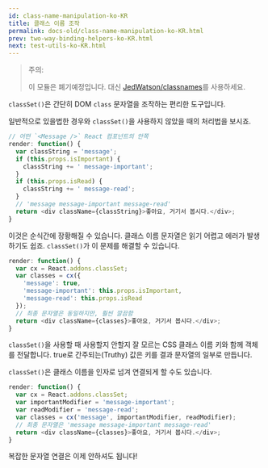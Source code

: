 ```yaml
---
id: class-name-manipulation-ko-KR
title: 클래스 이름 조작
permalink: docs-old/class-name-manipulation-ko-KR.html
prev: two-way-binding-helpers-ko-KR.html
next: test-utils-ko-KR.html
---
```


> 주의:
>
> 이 모듈은 폐기예정입니다. 대신 [JedWatson/classnames](https://github.com/JedWatson/classnames)를 사용하세요.

`classSet()`은 간단히 DOM `class` 문자열을 조작하는 편리한 도구입니다.

일반적으로 있을법한 경우와 `classSet()`을 사용하지 않았을 때의 처리법을 보시죠.

```javascript
// 어떤 `<Message />` React 컴포넌트의 안쪽
render: function() {
  var classString = 'message';
  if (this.props.isImportant) {
    classString += ' message-important';
  }
  if (this.props.isRead) {
    classString += ' message-read';
  }
  // 'message message-important message-read'
  return <div className={classString}>좋아요, 거기서 봅시다.</div>;
}
```

이것은 순식간에 장황해질 수 있습니다. 클래스 이름 문자열은 읽기 어렵고 에러가 발생하기도 쉽죠. `classSet()`가 이 문제를 해결할 수 있습니다.

```javascript
render: function() {
  var cx = React.addons.classSet;
  var classes = cx({
    'message': true,
    'message-important': this.props.isImportant,
    'message-read': this.props.isRead
  });
  // 최종 문자열은 동일하지만, 훨씬 깔끔함
  return <div className={classes}>좋아요, 거기서 봅시다.</div>;
}
```

`classSet()`을 사용할 때 사용할지 안할지 잘 모르는 CSS 클래스 이름 키와 함께 객체를 전달합니다. true로 간주되는(Truthy) 값은 키를 결과 문자열의 일부로 만듭니다.

`classSet()`은 클래스 이름을 인자로 넘겨 연결되게 할 수도 있습니다.

```javascript
render: function() {
  var cx = React.addons.classSet;
  var importantModifier = 'message-important';
  var readModifier = 'message-read';
  var classes = cx('message', importantModifier, readModifier);
  // 최종 문자열은 'message message-important message-read'
  return <div className={classes}>좋아요, 거기서 봅시다.</div>;
}
```

복잡한 문자열 연결은 이제 안하셔도 됩니다!
